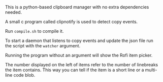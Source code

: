 This is a python-based clipboard manager with no extra dependencies needed.

A small c program called clipnotify is used to detect copy events.

Run `compile.sh` to compile it.

To start a daemon that listens to copy events and update the json file run the script with the `watcher` argument.

Running the program without an argument will show the Rofi item picker.

The number displayed on the left of items refer to the number of linebreaks the item contains. This way you can tell if the item is a short line or a multi-line code blob.